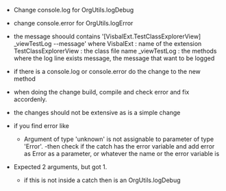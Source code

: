 * Change console.log for OrgUtils.logDebug
* change console.error for OrgUtils.logError
* the message shoould contains '[VisbalExt.TestClassExplorerView] _viewTestLog --message' where 
    VisbalExt : name of the extension
    TestClassExplorerView : the class file name
    _viewTestLog :  the methods where the log line exists 
    message, the message that want to be logged
* if there is a console.log or console.error do the change to the new method
* when doing the change build, compile and check error and fix accordenly.
* the changes should not be extensive as is a simple change

* if you find error like
    - Argument of type 'unknown' is not assignable to parameter of type 'Error'.
        -then check if the catch has the error variable and add error as Error as a parameter, or whatever the name or the error variable is

* Expected 2 arguments, but got 1.
    - if this is not inside a catch then is an OrgUtils.logDebug

